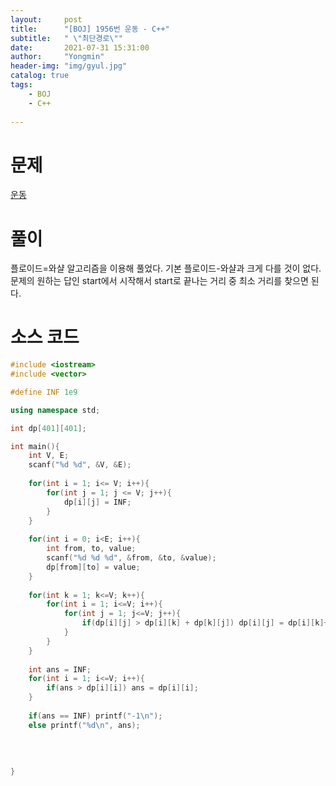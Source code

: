 ```yaml
---
layout:     post
title:      "[BOJ] 1956번 운동 - C++"
subtitle:   " \"최단경로\""
date:       2021-07-31 15:31:00
author:     "Yongmin"
header-img: "img/gyul.jpg"
catalog: true
tags:
    - BOJ
    - C++
  
---
```


# 문제
[운동](https://www.acmicpc.net/problem/1956)

# 풀이

플로이드=와샬 알고리즘을 이용해 풀었다. 기본 플로이드-와샬과 크게 다를 것이 없다. 문제의 원하는 답인 start에서 시작해서 start로 끝나는 거리 중 최소 거리를 찾으면 된다.

# 소스 코드

```c++
#include <iostream>
#include <vector>

#define INF 1e9

using namespace std;

int dp[401][401];

int main(){
    int V, E;
    scanf("%d %d", &V, &E);
    
    for(int i = 1; i<= V; i++){
        for(int j = 1; j <= V; j++){
            dp[i][j] = INF;
        }
    }
    
    for(int i = 0; i<E; i++){
        int from, to, value;
        scanf("%d %d %d", &from, &to, &value);
        dp[from][to] = value;
    }
    
    for(int k = 1; k<=V; k++){
        for(int i = 1; i<=V; i++){
            for(int j = 1; j<=V; j++){
                if(dp[i][j] > dp[i][k] + dp[k][j]) dp[i][j] = dp[i][k]+dp[k][j];
            }
        }
    }
    
    int ans = INF;
    for(int i = 1; i<=V; i++){
        if(ans > dp[i][i]) ans = dp[i][i];
    }
    
    if(ans == INF) printf("-1\n");
    else printf("%d\n", ans);
    
    
    
    
}
```
